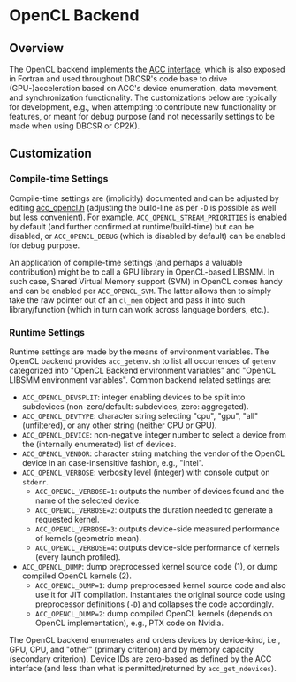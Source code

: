 # OpenCL Backend

## Overview

The OpenCL backend implements the [ACC interface](https://github.com/cp2k/dbcsr/blob/develop/src/acc/acc.h), which is also exposed in Fortran and used throughout DBCSR's code base to drive (GPU-)acceleration based on ACC's device enumeration, data movement, and synchronization functionality. The customizations below are typically for development, e.g., when attempting to contribute new functionality or features, or meant for debug purpose (and not necessarily settings to be made when using DBCSR or CP2K).

## Customization

### Compile-time Settings

Compile-time settings are (implicitly) documented and can be adjusted by editing [acc_opencl.h](https://github.com/cp2k/dbcsr/blob/develop/src/acc/opencl/acc_opencl.h) (adjusting the build-line as per `-D` is possible as well but less convenient). For example, `ACC_OPENCL_STREAM_PRIORITIES` is enabled by default (and further confirmed at runtime/build-time) but can be disabled, or `ACC_OPENCL_DEBUG` (which is disabled by default) can be enabled for debug purpose.

An application of compile-time settings (and perhaps a valuable contribution) might be to call a GPU library in OpenCL-based LIBSMM. In such case, Shared Virtual Memory support (SVM) in OpenCL comes handy and can be enabled per `ACC_OPENCL_SVM`. The latter allows then to simply take the raw pointer out of an `cl_mem` object and pass it into such library/function (which in turn can work across language borders, etc.).

### Runtime Settings

Runtime settings are made by the means of environment variables. The OpenCL backend provides `acc_getenv.sh` to list all occurrences of `getenv` categorized into "OpenCL Backend environment variables" and "OpenCL LIBSMM environment variables". Common backend related settings are:

* `ACC_OPENCL_DEVSPLIT`: integer enabling devices to be split into subdevices (non-zero/default: subdevices, zero: aggregated).
* `ACC_OPENCL_DEVTYPE`: character string selecting "cpu", "gpu", "all" (unfiltered), or any other string (neither CPU or GPU).
* `ACC_OPENCL_DEVICE`: non-negative integer number to select a device from the (internally enumerated) list of devices.
* `ACC_OPENCL_VENDOR`: character string matching the vendor of the OpenCL device in an case-insensitive fashion, e.g., "intel".
* `ACC_OPENCL_VERBOSE`: verbosity level (integer) with console output on `stderr`.
    * `ACC_OPENCL_VERBOSE=1`: outputs the number of devices found and the name of the selected device.
    * `ACC_OPENCL_VERBOSE=2`: outputs the duration needed to generate a requested kernel.
    * `ACC_OPENCL_VERBOSE=3`: outputs device-side measured performance of kernels (geometric mean).
    * `ACC_OPENCL_VERBOSE=4`: outputs device-side performance of kernels (every launch profiled).
* `ACC_OPENCL_DUMP`: dump preprocessed kernel source code (1), or dump compiled OpenCL kernels (2).
    * `ACC_OPENCL_DUMP=1`: dump preprocessed kernel source code and also use it for JIT compilation. Instantiates the original source code using preprocessor definitions (`-D`) and collapses the code accordingly.
    * `ACC_OPENCL_DUMP=2`: dump compiled OpenCL kernels (depends on OpenCL implementation), e.g., PTX code on Nvidia.

The OpenCL backend enumerates and orders devices by device-kind, i.e., GPU, CPU, and "other" (primary criterion) and by memory capacity (secondary criterion). Device IDs are zero-based as defined by the ACC interface (and less than what is permitted/returned by `acc_get_ndevices`).
